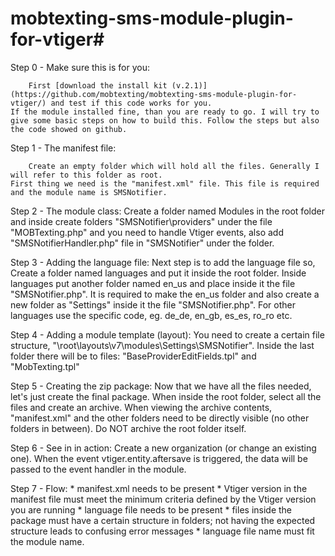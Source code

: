 # mobtexting-sms-module-plugin-for-vtiger#

Step 0 - Make sure this is for you:

        First [download the install kit (v.2.1)](https://github.com/mobtexting/mobtexting-sms-module-plugin-for-vtiger/) and test if this code works for you.
	If the module installed fine, than you are ready to go. I will try to give some basic steps on how to build this. Follow the steps but also the code showed on github.

Step 1 - The manifest file:

        Create an empty folder which will hold all the files. Generally I will refer to this folder as root.
	First thing we need is the "manifest.xml" file. This file is required and the module name is SMSNotifier.


Step 2 - The module class:
	      Create a folder named Modules in the root folder and inside create folders "SMSNotifier\providers\" under the file "MOBTexting.php" and you need to handle Vtiger events, also add "SMSNotifierHandler.php" file in "SMSNotifier\" under the folder.


Step 3 - Adding the language file:
        Next step is to add the language file so, Create a folder named languages and put it inside the root folder. Inside languages put another folder named en_us and place inside it the file "SMSNotifier.php". It is required to make the en_us folder and also create a new folder as "Settings\" inside it the file "SMSNotifier.php". For other languages use the specific code, eg. de_de, en_gb, es_es, ro_ro etc.


Step 4 - Adding a module template (layout):
        You need to create a certain file structure, "\root\layouts\v7\modules\Settings\SMSNotifier\". Inside the last folder there will be to files: "BaseProviderEditFields.tpl" and "MobTexting.tpl"


Step 5 - Creating the zip package:
        Now that we have all the files needed, let's just create the final package. When inside the root folder, select all the files and create an archive.
When viewing the archive contents, "manifest.xml" and the other folders need to be directly visible (no other folders in between). Do NOT archive the root folder itself.


Step 6 - See in in action:
	    Create a new organization (or change an existing one). When the event vtiger.entity.aftersave is triggered, the data will be passed to the event handler in the module.

Step 7 - Flow:
	* manifest.xml needs to be present
	* Vtiger version in the manifest file must meet the minimum criteria defined by the Vtiger version you are running
	* language file needs to be present
	* files inside the package must have a certain structure in folders; not having the expected structure leads to confusing error messages
	* language file name must fit the module name.
